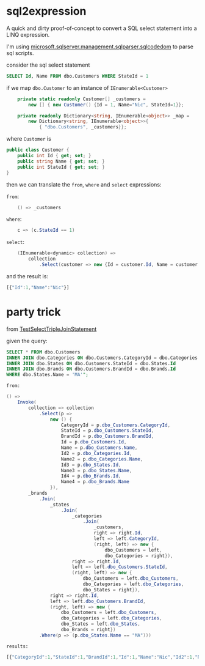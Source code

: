 # sql2expression

A quick and dirty proof-of-concept to convert a SQL select statement into a LINQ expression. 

I'm using [microsoft.sqlserver.management.sqlparser.sqlcodedom](https://docs.microsoft.com/en-us/dotnet/api/microsoft.sqlserver.management.sqlparser.sqlcodedom?view=sql-smo-150) to parse sql scripts.

consider the sql select statement
``` sql
SELECT Id, Name FROM dbo.Customers WHERE StateId = 1
```

if we map ```dbo.Customer``` to an instance of ```IEnumerable<Customer>```
``` c#
    private static readonly Customer[] _customers = 
        new [] { new Customer() {Id = 1, Name="Nic", StateId=1}};

    private readonly Dictionary<string, IEnumerable<object>> _map = 
        new Dictionary<string, IEnumerable<object>>{
            { "dbo.Customers", _customers}};
```

where ```Customer``` is
``` c#
public class Customer {
    public int Id { get; set; }
    public string Name { get; set; }
    public int StateId { get; set; }
}
```
then we can translate the ```from```, ```where``` and ```select``` expressions:

```from```:
``` c#
    () => _customers
```

```where```:
``` c#
    c => (c.StateId == 1)
```

```select```:
``` c#
    (IEnumerable<dynamic> collection) => 
        collection
            .Select(customer => new {Id = customer.Id, Name = customer.Name})
```
and the result is:
``` javascript
[{"Id":1,"Name":"Nic"}]
```

# party trick
from [TestSelectTripleJoinStatement](tests/UnitTest1.cs#L84)

given the query:
``` sql
SELECT * FROM dbo.Customers 
INNER JOIN dbo.Categories ON dbo.Customers.CategoryId = dbo.Categories.Id
INNER JOIN dbo.States ON dbo.Customers.StateId = dbo.States.Id
INNER JOIN dbo.Brands ON dbo.Customers.BrandId = dbo.Brands.Id
WHERE dbo.States.Name = 'MA'";
```

```from:```
``` c#
() => 
    Invoke(
        collection => collection
            .Select(p => 
                new () {
                    CategoryId = p.dbo_Customers.CategoryId,
                    StateId = p.dbo_Customers.StateId, 
                    BrandId = p.dbo_Customers.BrandId, 
                    Id = p.dbo_Customers.Id, 
                    Name = p.dbo_Customers.Name, 
                    Id2 = p.dbo_Categories.Id, 
                    Name2 = p.dbo_Categories.Name, 
                    Id3 = p.dbo_States.Id, 
                    Name3 = p.dbo_States.Name, 
                    Id4 = p.dbo_Brands.Id, 
                    Name4 = p.dbo_Brands.Name
                }), 
        _brands
            .Join(
                _states
                    .Join(
                        _categories
                            .Join(
                                _customers, 
                                right => right.Id, 
                                left => left.CategoryId, 
                                (right, left) => new {
                                    dbo_Customers = left, 
                                    dbo_Categories = right}), 
                        right => right.Id, 
                        left => left.dbo_Customers.StateId, 
                        (right, left) => new {
                            dbo_Customers = left.dbo_Customers,
                            dbo_Categories = left.dbo_Categories,
                            dbo_States = right}), 
                right => right.Id, 
                left => left.dbo_Customers.BrandId, 
                (right, left) => new {
                    dbo_Customers = left.dbo_Customers, 
                    dbo_Categories = left.dbo_Categories, 
                    dbo_States = left.dbo_States, 
                    dbo_Brands = right})
            .Where(p => (p.dbo_States.Name == "MA")))
```
```results:```
``` javascript
[{"CategoryId":1,"StateId":1,"BrandId":1,"Id":1,"Name":"Nic","Id2":1,"Name2":"Tier 1","Id3":1,"Name3":"MA","Id4":1,"Name4":"Coke"}]
```
